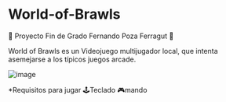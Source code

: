# World-of-Brawls
 📖 Proyecto Fin de Grado Fernando Poza Ferragut 📖
 
World of Brawls es un Videojuego multijugador local, que intenta asemejarse a los típicos juegos arcade.

![image](https://user-images.githubusercontent.com/74730119/187795450-214911a8-ad3f-4a6b-bd4f-b0e83baaceda.png)

*Requisitos para jugar
🕹️Teclado 🎮mando
